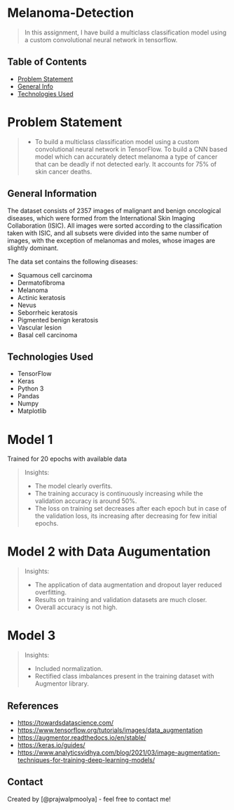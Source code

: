 # Melanoma-Detection
> In this assignment, I have build a multiclass classification model using a custom convolutional neural network in tensorflow.


## Table of Contents
* [Problem Statement](#problem-statement)
* [General Info](#general-information)
* [Technologies Used](#technologies-used)


<!-- You can include any other section that is pertinent to your problem -->

# Problem Statement
> - To build a multiclass classification model using a custom convolutional neural network in TensorFlow. To build a CNN based model which can accurately detect melanoma a type of cancer that can be deadly if not detected early. It accounts for 75% of skin cancer deaths.

## General Information
The dataset consists of 2357 images of malignant and benign oncological diseases, which were formed from the International Skin Imaging Collaboration (ISIC). All images were sorted according to the classification taken with ISIC, and all subsets were divided into the same number of images, with the exception of melanomas and moles, whose images are slightly dominant.

The data set contains the following diseases:
- Squamous cell carcinoma
- Dermatofibroma
- Melanoma
- Actinic keratosis
- Nevus
- Seborrheic keratosis
- Pigmented benign keratosis
- Vascular lesion
- Basal cell carcinoma

<!-- You don't have to answer all the questions - just the ones relevant to your project. -->

<!-- You don't have to answer all the questions - just the ones relevant to your project. -->


## Technologies Used
- TensorFlow
- Keras
- Python 3
- Pandas 
- Numpy
- Matplotlib

<!-- As the libraries versions keep on changing, it is recommended to mention the version of library used in this project -->

# Model 1
Trained for 20 epochs with available data
> Insights:
> - The model clearly overfits.
> - The training accuracy is continuously increasing while the validation accuracy is around 50%.
> - The loss on training set decreases after each epoch but in case of the validation loss, its increasing after decreasing for few initial epochs.

# Model 2 with Data Augumentation
> Insights:
> - The application of data augmentation and dropout layer reduced overfitting.
> - Results on training and validation datasets are much closer.
> - Overall accuracy is not high.

# Model 3
> Insights:
> - Included normalization. 
> - Rectified class imbalances present in the training dataset with Augmentor library.

## References
- https://towardsdatascience.com/
- https://www.tensorflow.org/tutorials/images/data_augmentation
- https://augmentor.readthedocs.io/en/stable/
- https://keras.io/guides/
- https://www.analyticsvidhya.com/blog/2021/03/image-augmentation-techniques-for-training-deep-learning-models/


## Contact
Created by [@prajwalpmoolya] - feel free to contact me!


<!-- Optional -->
<!-- ## License -->
<!-- This project is open source and available under the [... License](). -->

<!-- You don't have to include all sections - just the one's relevant to your project -->
